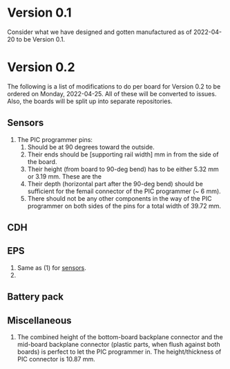 # Version 0.1

Consider what we have designed and gotten manufactured as of 2022-04-20 to be Version 0.1.

# Version 0.2

The following is a list of modifications to do per board for Version 0.2 to be ordered on Monday, 2022-04-25. All of these will be converted to issues. Also, the boards will be split up into separate repositories.

## Sensors
1. The PIC programmer pins:
   1. Should be at 90 degrees toward the outside.
   2. Their ends should be [supporting rail width] mm in from the side of the board.
   3. Their height (from board to 90-deg bend) has to be either 5.32 mm or 3.19 mm. These are the 
   4. Their depth (horizontal part after the 90-deg bend) should be sufficient for the femail connector of the PIC programmer (~ 6 mm).
   5. There should not be any other components in the way of the PIC programmer on both sides of the pins for a total width of 39.72 mm.

## CDH

## EPS
1. Same as (1) for [sensors](#sensors).
2. 

## Battery pack

## Miscellaneous
1. The combined height of the bottom-board backplane connector and the mid-board backplane connector (plastic parts, when flush against both boards) is perfect to let the PIC programmer in. The height/thickness of PIC connector is 10.87 mm.
